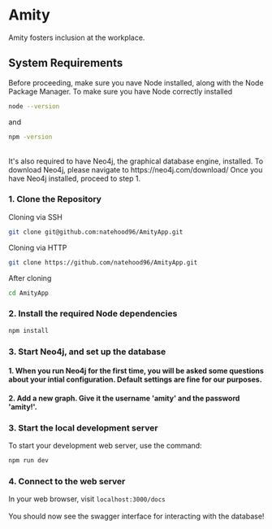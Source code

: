 # Amity
Amity fosters inclusion at the workplace.

## System Requirements
Before proceeding, make sure you nave Node installed, along with the Node Package Manager.
To make sure you have Node correctly installed
<br>
```bash
node --version
```
and
<br>
```bash
npm -version
```
<br>
It's also required to have Neo4j, the graphical database engine, installed.
To download Neo4j, please navigate to https://neo4j.com/download/
Once you have Neo4j installed, proceed to step 1.

### 1. Clone the Repository

Cloning via SSH

```bash
git clone git@github.com:natehood96/AmityApp.git
```
Cloning via HTTP
<br>
```bash
git clone https://github.com/natehood96/AmityApp.git
```
After cloning
```bash
cd AmityApp
```

### 2. Install the required Node dependencies

```bash
npm install
```

### 3. Start Neo4j, and set up the database
#### 1. When you run Neo4j for the first time, you will be asked some questions about your intial configuration. Default settings are fine for our purposes.
#### 2. Add a new graph. Give it the username 'amity' and the password 'amity!'.

### 3. Start the local development server

To start your development web server, use the command:
<br>
```bash
npm run dev
```

### 4. Connect to the web server

In your web browser, visit `localhost:3000/docs`
<br><br>
You should now see the swagger interface for interacting with the database!
<br>
